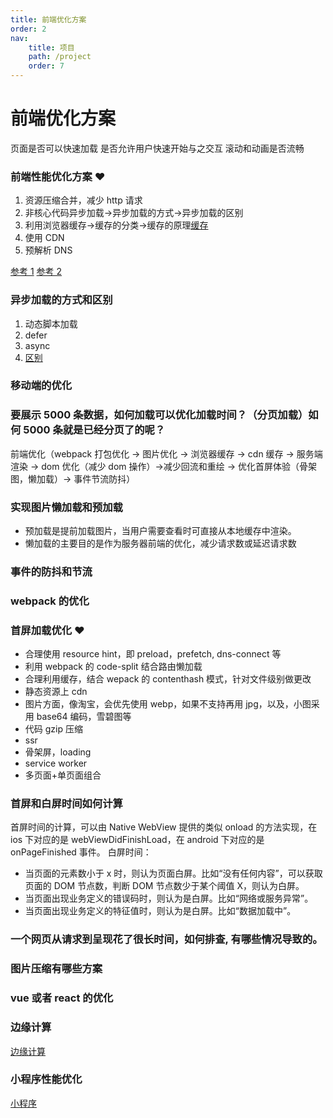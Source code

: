 ```yaml
---
title: 前端优化方案
order: 2
nav:
    title: 项目
    path: /project
    order: 7
---
```


# 前端优化方案

页面是否可以快速加载 是否允许用户快速开始与之交互 滚动和动画是否流畅

### 前端性能优化方案 ❤️

1. 资源压缩合并，减少 http 请求
2. 非核心代码异步加载->异步加载的方式->异步加载的区别
3. 利用浏览器缓存->缓存的分类->缓存的原理[缓存](../Browser/index.md)
4. 使用 CDN
5. 预解析 DNS

[参考 1](https://juejin.cn/post/6844903655330562062)
[参考 2](https://juejin.cn/post/6844903725975240711)

### 异步加载的方式和区别

1. 动态脚本加载
2. defer
3. async
4. [区别](../Base/HTML/index.md)

### 移动端的优化

### 要展示 5000 条数据，如何加载可以优化加载时间？（分页加载）如何 5000 条就是已经分页了的呢？

前端优化（webpack 打包优化 -> 图片优化 -> 浏览器缓存 -> cdn 缓存 -> 服务端渲染 -> dom 优化（减少 dom 操作）->减少回流和重绘 -> 优化首屏体验（骨架图，懒加载）-> 事件节流防抖）

### 实现图片懒加载和预加载

-   预加载是提前加载图片，当用户需要查看时可直接从本地缓存中渲染。
-   懒加载的主要目的是作为服务器前端的优化，减少请求数或延迟请求数

### 事件的防抖和节流

### webpack 的优化

### 首屏加载优化 ❤️

-   合理使用 resource hint，即 preload，prefetch, dns-connect 等
-   利用 webpack 的 code-split 结合路由懒加载
-   合理利用缓存，结合 wepack 的 contenthash 模式，针对文件级别做更改
-   静态资源上 cdn
-   图片方面，像淘宝，会优先使用 webp，如果不支持再用 jpg，以及，小图采用 base64 编码，雪碧图等
-   代码 gzip 压缩
-   ssr
-   骨架屏，loading
-   service worker
-   多页面+单页面组合

### 首屏和白屏时间如何计算

首屏时间的计算，可以由 Native WebView 提供的类似 onload 的方法实现，在 ios 下对应的是 webViewDidFinishLoad，在 android 下对应的是 onPageFinished 事件。
白屏时间：

-   当页面的元素数小于 x 时，则认为页面白屏。比如“没有任何内容”，可以获取页面的 DOM 节点数，判断 DOM 节点数少于某个阈值 X，则认为白屏。
-   当页面出现业务定义的错误码时，则认为是白屏。比如“网络或服务异常”。
-   当页面出现业务定义的特征值时，则认为是白屏。比如“数据加载中”。

### 一个网页从请求到呈现花了很长时间，如何排查, 有哪些情况导致的。

### 图片压缩有哪些方案

### vue 或者 react 的优化

### 边缘计算

[边缘计算](https://juejin.cn/post/6844904173788479502)

### 小程序性能优化

[小程序](https://juejin.cn/post/6844903638226173965)
